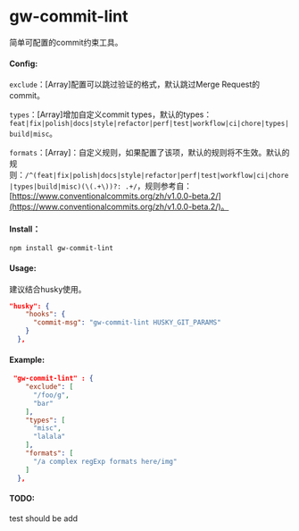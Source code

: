 # gw-commit-lint
简单可配置的commit约束工具。

#### Config:

`exclude`：[Array]配置可以跳过验证的格式，默认跳过Merge Request的commit。

`types`：[Array]增加自定义commit types，默认的types：`feat|fix|polish|docs|style|refactor|perf|test|workflow|ci|chore|types|build|misc`。

`formats`：[Array]：自定义规则，如果配置了该项，默认的规则将不生效。默认的规则：`/^(feat|fix|polish|docs|style|refactor|perf|test|workflow|ci|chore|types|build|misc)(\(.+\))?: .+/`，规则参考自：[https://www.conventionalcommits.org/zh/v1.0.0-beta.2/](https://www.conventionalcommits.org/zh/v1.0.0-beta.2/)。

#### Install：
`npm install gw-commit-lint`

#### Usage:
建议结合husky使用。
```json
"husky": {
    "hooks": {
      "commit-msg": "gw-commit-lint HUSKY_GIT_PARAMS"
    }
  },
```


#### Example:

```json
 "gw-commit-lint" : {
    "exclude": [
      "/foo/g",
      "bar"
    ],
    "types": [
      "misc",
      "lalala"
    ],
    "formats": [
      "/a complex regExp formats here/img"
    ]
  },
```
#### TODO: 
test should be add
